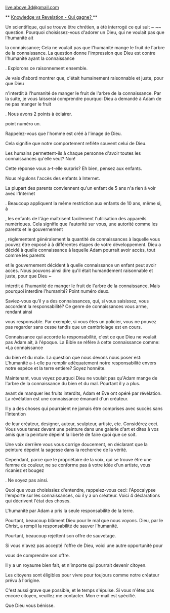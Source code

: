 <live.above.3d@gmail.com>

** <u> Knowledge vs Revelation - Qui gagne? </u> **

Un scientifique, qui se trouve être chrétien, a été interrogé ce qui suit ~ ~~ question.
Pourquoi choisissez-vous d'adorer un Dieu, qui ne voulait pas que l'humanité ait

la connaissance; Cela ne voulait pas que l'humanité mange le fruit de l'arbre
de la connaissance.
La question donne l'impression que Dieu est contre l'humanité ayant la connaissance

.
Explorons ce raisonnement ensemble.

Je vais d'abord montrer que, c'était humainement raisonnable et juste, pour que Dieu

n'interdit à l'humanité de manger le fruit de l'arbre de la connaissance.
Par la suite, je vous laisserai comprendre pourquoi Dieu a demandé à Adam de ne pas manger le fruit

.
Nous avons 2 points à éclairer.

point numéro un.

Rappelez-vous que l'homme est créé à l'image de Dieu.

Cela signifie que notre comportement reflète souvent celui de Dieu.

Les humains permettent-ils à chaque personne d'avoir toutes les connaissances qu'elle veut? Non!

Cette réponse vous a-t-elle surpris? Eh bien, pensez aux enfants.

Nous régulons l'accès des enfants à Internet.

La plupart des parents conviennent qu'un enfant de 5 ans n'a rien à voir avec l'Internet

.
Beaucoup appliquent la même restriction aux enfants de 10 ans, même si, à

, les enfants de l'âge maîtrisent facilement l'utilisation des appareils numériques.
Cela signifie que l'autorité sur vous, une autorité comme les parents et le gouvernement

, réglementent généralement la quantité de connaissances à laquelle vous pouvez être exposé à
à différentes étapes de votre développement.
Dieu a décidé à quelle connaissance à laquelle Adam pourrait avoir accès, tout comme les parents

et le gouvernement décident à quelle connaissance un enfant peut avoir accès.
Nous pouvons ainsi dire qu'il était humandement raisonnable et juste, pour que Dieu ~

interdit à l'humanité de manger le fruit de l'arbre de la connaissance.
Mais pourquoi interdire l'humanité? Point numéro deux.

Saviez-vous qu'il y a des connaissances, qui, si vous saisissez, vous accordent la responsabilité? Ce genre de connaissances vous arme, rendant ainsi

vous responsable.
Par exemple, si vous êtes un policier, vous ne pouvez pas regarder sans cesse tandis que
un cambriolage est en cours.

Connaissance qui accorde la responsabilité, c'est ce que Dieu ne voulait pas
Adam ait, à l'époque. La Bible se réfère à cette connaissance comme: «La connaissance

du bien et du mal».
La question que nous devons nous poser est: L'humanité a-t-elle pu remplir adéquatement notre responsabilité envers notre espèce et la terre entière?
Soyez honnête.

Maintenant, vous voyez pourquoi Dieu ne voulait pas qu'Adam mange de l'arbre de la connaissance
du bien et du mal.
Pourtant il y a plus.

avant de manquer les fruits interdits, Adam et Eve ont opéré par
révélation. La révélation est une connaissance émanant d'un créateur.

Il y a des choses qui pourraient ne jamais être comprises avec succès sans l'intention

de leur créateur, designer, auteur, sculpteur, artiste, etc.
Considérez ceci. Vous vous tenez devant une peinture dans une galerie d'art et dites à vos amis que la peinture dépeint la liberté de faire quoi que ce soit.

Une voix derrière vous vous corrige doucement, en déclarant que la peinture
dépeint la sagesse dans la recherche de la vérité.

Cependant, parce que le propriétaire de la voix, qui se trouve être une femme de
couleur, ne se conforme pas à votre idée d'un artiste, vous ricaniez et bougez

.
Ne soyez pas ainsi.

Quoi que vous choisissiez d'entendre, rappelez-vous ceci: l'Apocalypse l'emporte sur les connaissances,
où il y a un créateur.
Voici 4 déclarations qui décrivent l'état des choses.

L'humanité par Adam a pris la seule responsabilité de la terre.

Pourtant, beaucoup blâment Dieu pour le mal que nous voyons.
Dieu, par le Christ, a rempli la responsabilité de sauver l'humanité.

Pourtant, beaucoup rejettent son offre de sauvetage.

Si vous n'avez pas accepté l'offre de Dieu, voici une autre opportunité pour

vous de comprendre son offre.

Il y a un royaume bien fait, et n'importe qui pourrait devenir citoyen.

Les citoyens sont éligibles pour vivre pour toujours comme notre créateur prévu à l'origine.

C'est aussi grave que possible, et le temps s'épuise.
Si vous n'êtes pas encore citoyen, veuillez me contacter. Mon e-mail est spécifié.

Que Dieu vous bénisse.


